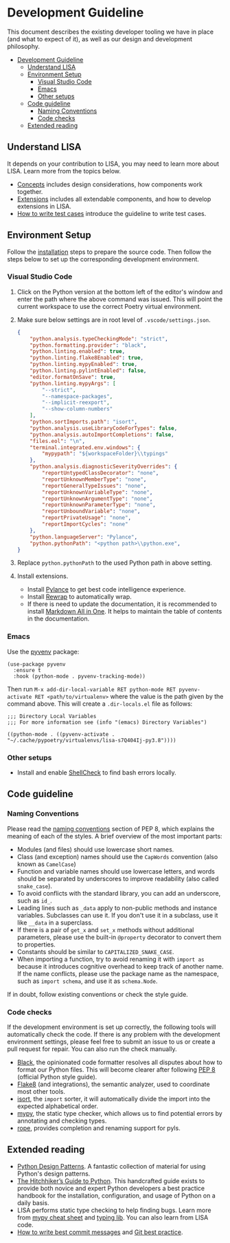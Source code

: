 # Development Guideline

This document describes the existing developer tooling we have in place (and what to
expect of it), as well as our design and development philosophy.

- [Development Guideline](#development-guideline)
  - [Understand LISA](#understand-lisa)
  - [Environment Setup](#environment-setup)
    - [Visual Studio Code](#visual-studio-code)
    - [Emacs](#emacs)
    - [Other setups](#other-setups)
  - [Code guideline](#code-guideline)
    - [Naming Conventions](#naming-conventions)
    - [Code checks](#code-checks)
  - [Extended reading](#extended-reading)

## Understand LISA

It depends on your contribution to LISA, you may need to learn more about LISA. Learn more from the topics below.

- [Concepts](concepts.md) includes design considerations, how components work together.
- [Extensions](extension.md) includes all extendable components, and how to develop extensions in LISA.
- [How to write test cases](write_case.md) introduce the guideline to write test cases.

## Environment Setup

Follow the [installation](install.md) steps to prepare the source code. Then follow
the steps below to set up the corresponding development environment.

### Visual Studio Code

1. Click on the Python version at the bottom left of the editor's
window and enter the path where the above command was issued. This
will point the current workspace to use the correct Poetry virtual
environment.

1. Make sure below settings are in root level of `.vscode/settings.json`.

    ```json
    {
        "python.analysis.typeCheckingMode": "strict",
        "python.formatting.provider": "black",
        "python.linting.enabled": true,
        "python.linting.flake8Enabled": true,
        "python.linting.mypyEnabled": true,
        "python.linting.pylintEnabled": false,
        "editor.formatOnSave": true,
        "python.linting.mypyArgs": [
            "--strict",
            "--namespace-packages",
            "--implicit-reexport",
            "--show-column-numbers"
        ],
        "python.sortImports.path": "isort",
        "python.analysis.useLibraryCodeForTypes": false,
        "python.analysis.autoImportCompletions": false,
        "files.eol": "\n",
        "terminal.integrated.env.windows": {
            "mypypath": "${workspaceFolder}\\typings"
        },
        "python.analysis.diagnosticSeverityOverrides": {
            "reportUntypedClassDecorator": "none",
            "reportUnknownMemberType": "none",
            "reportGeneralTypeIssues": "none",
            "reportUnknownVariableType": "none",
            "reportUnknownArgumentType": "none",
            "reportUnknownParameterType": "none",
            "reportUnboundVariable": "none",
            "reportPrivateUsage": "none",
            "reportImportCycles": "none"
        },
        "python.languageServer": "Pylance",
        "python.pythonPath": "<python path>\\python.exe",
    }
    ```

1. Replace `python.pythonPath` to the used Python path in above setting.

1. Install extensions.

   - Install
     [Pylance](https://marketplace.visualstudio.com/items?itemName=ms-python.vscode-pylance)
     to get best code intelligence experience.
   - Install [Rewrap](https://marketplace.visualstudio.com/items?itemName=stkb.rewrap)
     to automatically wrap.
   - If there is need to update the documentation, it is recommended to install
     [Markdown All in
     One](https://marketplace.visualstudio.com/items?itemName=yzhang.markdown-all-in-one).
     It helps to maintain the table of contents in the documentation.

### Emacs

Use the [pyvenv](https://github.com/jorgenschaefer/pyvenv) package:

```emacs-lisp
(use-package pyvenv
  :ensure t
  :hook (python-mode . pyvenv-tracking-mode))
```

Then run `M-x add-dir-local-variable RET python-mode RET pyvenv-activate RET <path/to/virtualenv>` where the value is the path given by the command above. This will create a `.dir-locals.el` file as follows:

```emacs-lisp
;;; Directory Local Variables
;;; For more information see (info "(emacs) Directory Variables")

((python-mode . ((pyvenv-activate . "~/.cache/pypoetry/virtualenvs/lisa-s7Q404Ij-py3.8"))))
```

### Other setups

- Install and enable [ShellCheck](https://github.com/koalaman/shellcheck) to find bash errors locally.

## Code guideline

### Naming Conventions

Please read the [naming conventions](https://www.python.org/dev/peps/pep-0008/#naming-conventions) section of PEP 8, which explains the meaning of each of the styles. A brief overview of the most important parts:

- Modules (and files) should use lowercase short names.
- Class (and exception) names should use the `CapWords` convention (also known as `CamelCase`)
- Function and variable names should use lowercase letters, and words should be separated by underscores to improve readability (also called `snake_case`).
- To avoid conflicts with the standard library, you can add an underscore, such as `id_`.
- Leading lines such as `_data` apply to non-public methods and instance variables. Subclasses can use it. If you don't use it in a subclass, use it like `__data` in a superclass.
- If there is a pair of `get_x` and `set_x` methods without additional parameters, please use the built-in `@property` decorator to convert them to properties.
- Constants should be similar to `CAPITALIZED_SNAKE_CASE`.
- When importing a function, try to avoid renaming it with `import as` because it introduces cognitive overhead to keep track of another name. If the name conflicts, please use the package name as the namespace, such as `import schema`, and use it as `schema.Node`.

If in doubt, follow existing conventions or check the style guide.

### Code checks

If the development environment is set up correctly, the following tools will automatically check the code. If there is any problem with the development environment settings, please feel free to submit an issue to us or create a pull request for repair. You can also run the check manually.

- [Black](https://github.com/psf/black), the opinionated code formatter resolves all disputes about how to format our Python files. This will become clearer after following [PEP 8](https://www.python.org/dev/peps/pep-0008/) (official Python style guide).
- [Flake8](https://flake8.pycqa.org/en/latest/) (and integrations), the semantic analyzer, used to coordinate most other tools.
- [isort](https://timothycrosley.github.io/isort/), the `import` sorter, it will automatically divide the import into the expected alphabetical order.
- [mypy](http://mypy-lang.org/), the static type checker, which allows us to find potential errors by annotating and checking types.
- [rope](https://github.com/python-rope/rope), provides completion and renaming support for pyls.

## Extended reading

- [Python Design Patterns](https://python-patterns.guide/). A fantastic collection of material for using Python's design patterns.
- [The Hitchhiker’s Guide to Python](https://docs.python-guide.org/). This handcrafted guide exists to provide both novice and expert Python developers a best practice handbook for the installation, configuration, and usage of Python on a daily basis.
- LISA performs static type checking to help finding bugs. Learn more from [mypy cheat sheet](https://mypy.readthedocs.io/en/latest/cheat_sheet_py3.html) and [typing lib](https://docs.python.org/3/library/typing.html). You can also learn from LISA code.
- [How to write best commit messages](https://tbaggery.com/2008/04/19/a-note-about-git-commit-messages.html) and [Git best practice](http://sethrobertson.github.io/GitBestPractices/#sausage).

